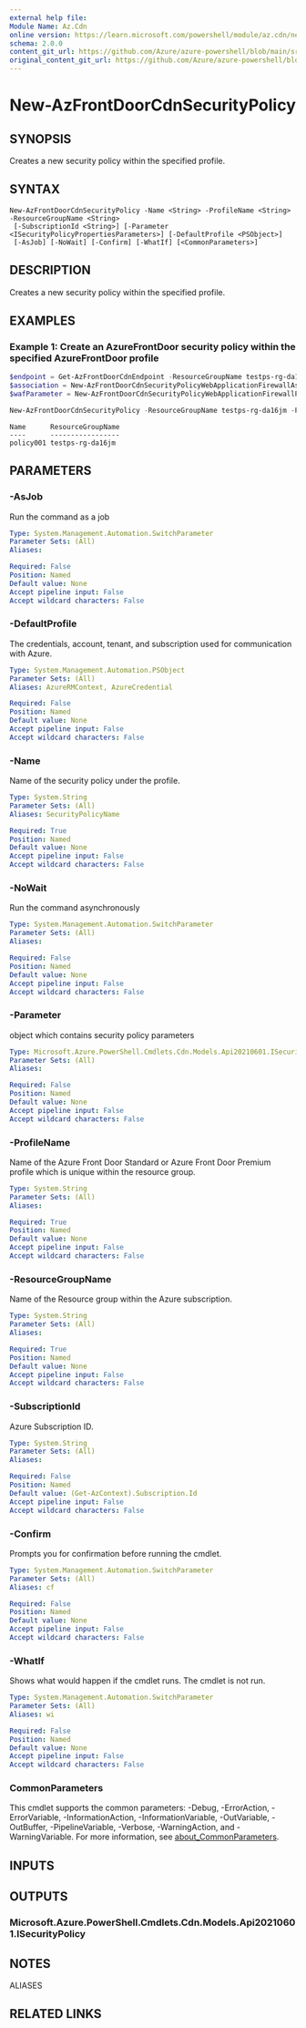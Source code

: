 ```yaml
---
external help file:
Module Name: Az.Cdn
online version: https://learn.microsoft.com/powershell/module/az.cdn/new-azfrontdoorcdnsecuritypolicy
schema: 2.0.0
content_git_url: https://github.com/Azure/azure-powershell/blob/main/src/Cdn/help/New-AzFrontDoorCdnSecurityPolicy.md
original_content_git_url: https://github.com/Azure/azure-powershell/blob/main/src/Cdn/help/New-AzFrontDoorCdnSecurityPolicy.md
---
```


# New-AzFrontDoorCdnSecurityPolicy

## SYNOPSIS
Creates a new security policy within the specified profile.

## SYNTAX

```
New-AzFrontDoorCdnSecurityPolicy -Name <String> -ProfileName <String> -ResourceGroupName <String>
 [-SubscriptionId <String>] [-Parameter <ISecurityPolicyPropertiesParameters>] [-DefaultProfile <PSObject>]
 [-AsJob] [-NoWait] [-Confirm] [-WhatIf] [<CommonParameters>]
```

## DESCRIPTION
Creates a new security policy within the specified profile.

## EXAMPLES

### Example 1: Create an AzureFrontDoor security policy within the specified AzureFrontDoor profile
```powershell
$endpoint = Get-AzFrontDoorCdnEndpoint -ResourceGroupName testps-rg-da16jm -ProfileName fdp-v542q6 -EndpointName end001
$association = New-AzFrontDoorCdnSecurityPolicyWebApplicationFirewallAssociationObject -PatternsToMatch @("/*") -Domain @(@{"Id"=$($endpoint.Id)})
$wafParameter = New-AzFrontDoorCdnSecurityPolicyWebApplicationFirewallParametersObject  -Association  $association  -WafPolicyId $wafPolicyId

New-AzFrontDoorCdnSecurityPolicy -ResourceGroupName testps-rg-da16jm -ProfileName fdp-v542q6 -Name policy001 -Parameter $wafParameter
```

```output
Name      ResourceGroupName
----      -----------------
policy001 testps-rg-da16jm
```



## PARAMETERS

### -AsJob
Run the command as a job

```yaml
Type: System.Management.Automation.SwitchParameter
Parameter Sets: (All)
Aliases:

Required: False
Position: Named
Default value: None
Accept pipeline input: False
Accept wildcard characters: False
```

### -DefaultProfile
The credentials, account, tenant, and subscription used for communication with Azure.

```yaml
Type: System.Management.Automation.PSObject
Parameter Sets: (All)
Aliases: AzureRMContext, AzureCredential

Required: False
Position: Named
Default value: None
Accept pipeline input: False
Accept wildcard characters: False
```

### -Name
Name of the security policy under the profile.

```yaml
Type: System.String
Parameter Sets: (All)
Aliases: SecurityPolicyName

Required: True
Position: Named
Default value: None
Accept pipeline input: False
Accept wildcard characters: False
```

### -NoWait
Run the command asynchronously

```yaml
Type: System.Management.Automation.SwitchParameter
Parameter Sets: (All)
Aliases:

Required: False
Position: Named
Default value: None
Accept pipeline input: False
Accept wildcard characters: False
```

### -Parameter
object which contains security policy parameters

```yaml
Type: Microsoft.Azure.PowerShell.Cmdlets.Cdn.Models.Api20210601.ISecurityPolicyPropertiesParameters
Parameter Sets: (All)
Aliases:

Required: False
Position: Named
Default value: None
Accept pipeline input: False
Accept wildcard characters: False
```

### -ProfileName
Name of the Azure Front Door Standard or Azure Front Door Premium profile which is unique within the resource group.

```yaml
Type: System.String
Parameter Sets: (All)
Aliases:

Required: True
Position: Named
Default value: None
Accept pipeline input: False
Accept wildcard characters: False
```

### -ResourceGroupName
Name of the Resource group within the Azure subscription.

```yaml
Type: System.String
Parameter Sets: (All)
Aliases:

Required: True
Position: Named
Default value: None
Accept pipeline input: False
Accept wildcard characters: False
```

### -SubscriptionId
Azure Subscription ID.

```yaml
Type: System.String
Parameter Sets: (All)
Aliases:

Required: False
Position: Named
Default value: (Get-AzContext).Subscription.Id
Accept pipeline input: False
Accept wildcard characters: False
```

### -Confirm
Prompts you for confirmation before running the cmdlet.

```yaml
Type: System.Management.Automation.SwitchParameter
Parameter Sets: (All)
Aliases: cf

Required: False
Position: Named
Default value: None
Accept pipeline input: False
Accept wildcard characters: False
```

### -WhatIf
Shows what would happen if the cmdlet runs.
The cmdlet is not run.

```yaml
Type: System.Management.Automation.SwitchParameter
Parameter Sets: (All)
Aliases: wi

Required: False
Position: Named
Default value: None
Accept pipeline input: False
Accept wildcard characters: False
```

### CommonParameters
This cmdlet supports the common parameters: -Debug, -ErrorAction, -ErrorVariable, -InformationAction, -InformationVariable, -OutVariable, -OutBuffer, -PipelineVariable, -Verbose, -WarningAction, and -WarningVariable. For more information, see [about_CommonParameters](http://go.microsoft.com/fwlink/?LinkID=113216).

## INPUTS

## OUTPUTS

### Microsoft.Azure.PowerShell.Cmdlets.Cdn.Models.Api20210601.ISecurityPolicy

## NOTES

ALIASES

## RELATED LINKS

